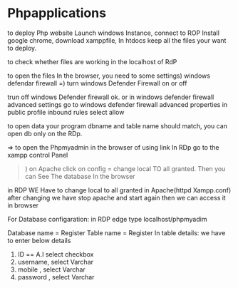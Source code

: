 # Phpapplications
to deploy Php website
Launch windows Instance, connect to ROP Install google chrome, download xamppfile, In htdocs keep all the  files your want to deploy.

to check whether files are working in the localhost of RdP

to open the files In the browser, you need to some settings) windows defendar firewall =) turn windows Defender Firewall on or off

trun off windows Defender firewall 
ok.   or in windows defender firewall advanced settings go to windows defender firewall advanced properties in public profile inbound rules select allow

to open data your program dbname and table name should match, you can open db only on the RDp.

⇒ to open the Phpmyadmin in the browser of using link In RDp go to the xampp control Panel

>) on Apache click on config = change local TO all granted. Then you can See The database In the browser

in RDP WE Have to change local to all granted in Apache(httpd Xampp.conf) after changing we have stop apache and start again then we can access it in browser


For Database configaration: in RDP edge type localhost/phpmyadim

Database name = Register
Table name = Register
In table details: we have to enter below details

1. ID == A.I select checkbox
2. username, select Varchar
3. mobile , select Varchar
4. password , select Varchar


